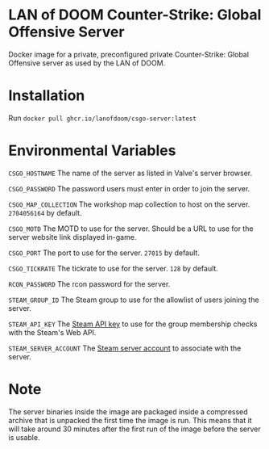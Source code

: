 # LAN of DOOM Counter-Strike: Global Offensive Server
Docker image for a private, preconfigured private Counter-Strike: Global
Offensive server as used by the LAN of DOOM.

# Installation
Run ``docker pull ghcr.io/lanofdoom/csgo-server:latest``

# Environmental Variables
``CSGO_HOSTNAME`` The name of the server as listed in Valve's server browser.

``CSGO_PASSWORD`` The password users must enter in order to join the server.

``CSGO_MAP_COLLECTION`` The workshop map collection to host on the server.
``2704056164`` by default.

``CSGO_MOTD`` The MOTD to use for the server. Should be a URL to use for the
server website link displayed in-game.

``CSGO_PORT`` The port to use for the server. ``27015`` by default.

``CSGO_TICKRATE`` The tickrate to use for the server. ``128`` by default.

``RCON_PASSWORD`` The rcon password for the server.

``STEAM_GROUP_ID`` The Steam group to use for the allowlist of users joining the
server.

``STEAM_API_KEY`` The [Steam API key](https://steamcommunity.com/dev/apikey) to
use for the group membership checks with the Steam's Web API.

``STEAM_SERVER_ACCOUNT`` The
[Steam server account](https://steamcommunity.com/dev/managegameservers) to
associate with the server.

# Note
The server binaries inside the image are packaged inside a compressed archive
that is unpacked the first time the image is run. This means that it will take
around 30 minutes after the first run of the image before the server is usable.
